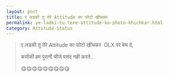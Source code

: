 ```yaml
---
layout: post
title: ए लडकी तु तेरे ‪Attitude‬ का फोटो खींचकर 
permalink: ye-ladki-tu-tere-attitude-ka-photo-khichkar.html
category: Attitude-Status
---
```

> ए लडकी तु तेरे ‪Attitude‬ का फोटो खींचकर 
> ‪
> OLX‬ पर बेच दे, 
> 
> कयोंकी हम पुरानी चीजे पसंद नही करते..
> 
> 😋😋😋😋😋😋😋😋😋
